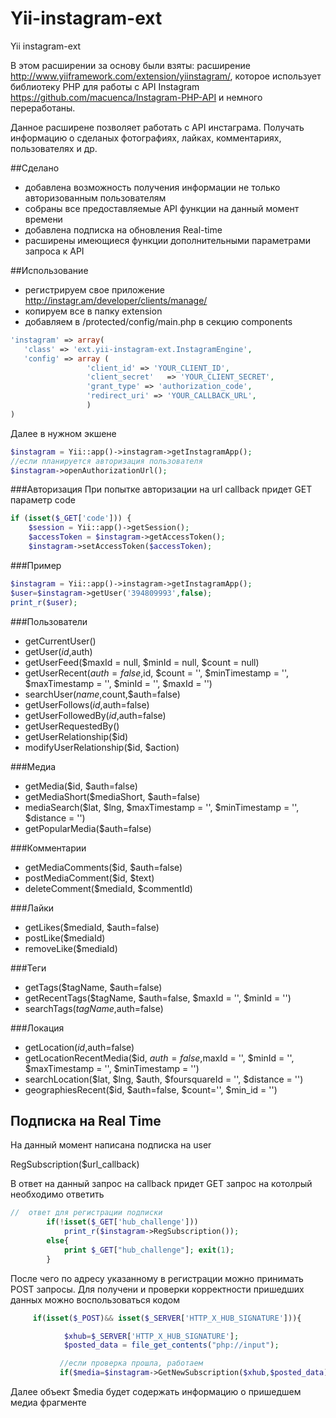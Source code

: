 Yii-instagram-ext
=================

Yii instagram-ext

В этом расширении за основу были взяты:
расширение http://www.yiiframework.com/extension/yiinstagram/, которое использует библиотеку PHP для работы с API Instagram https://github.com/macuenca/Instagram-PHP-API и немного переработаны.

Данное расширене позволяет работать с API инстаграма. Получать информацию о сделаных фотографиях, лайках, комментариях, пользователях и др.

##Сделано

- добавлена возможность получения информации не только авторизованным пользователям 
- собраны все предоставляемые API функции на данный момент времени
- добавлена подписка на обновления Real-time
- расширены имеющиеся функции дополнительными параметрами запроса к API

##Использование

- регистрируем свое приложение http://instagr.am/developer/clients/manage/
- копируем все в папку extension
- добавляем в /protected/config/main.php в секцию components 
 
```php
'instagram' => array(
   'class' => 'ext.yii-instagram-ext.InstagramEngine',
   'config' => array (
                 'client_id' => 'YOUR_CLIENT_ID',
                 'client_secret'   => 'YOUR_CLIENT_SECRET',
                 'grant_type' => 'authorization_code',
                 'redirect_uri' => 'YOUR_CALLBACK_URL',
                 )
)
```

Далее в нужном экшене 
```php
$instagram = Yii::app()->instagram->getInstagramApp();  
//если планируется авторизация пользователя
$instagram->openAuthorizationUrl();
```

###Авторизация
При попытке авторизации на url callback придет GET параметр code

```php
if (isset($_GET['code'])) {
    $session = Yii::app()->getSession();
    $accessToken = $instagram->getAccessToken();
    $instagram->setAccessToken($accessToken); 
```
###Пример
```php
$instagram = Yii::app()->instagram->getInstagramApp(); 
$user=$instagram->getUser('394809993',false);
print_r($user);
```
###Пользователи

* getCurrentUser()
* getUser($id,$auth) 
* getUserFeed($maxId = null, $minId = null, $count = null)
* getUserRecent($auth=false,$id, $count = '', $minTimestamp = '', $maxTimestamp = '', $minId = '', $maxId = '')
* searchUser($name,$count,$auth=false)
* getUserFollows($id,$auth=false)
* getUserFollowedBy($id,$auth=false)
* getUserRequestedBy() 
* getUserRelationship($id)
* modifyUserRelationship($id, $action)

###Медиа

* getMedia($id, $auth=false)
* getMediaShort($mediaShort, $auth=false)
* mediaSearch($lat, $lng, $maxTimestamp = '', $minTimestamp = '', $distance = '')
* getPopularMedia($auth=false)

###Комментарии

* getMediaComments($id, $auth=false)
* postMediaComment($id, $text)
* deleteComment($mediaId, $commentId)

###Лайки

* getLikes($mediaId, $auth=false)
* postLike($mediaId)
* removeLike($mediaId)

###Теги

* getTags($tagName, $auth=false)
* getRecentTags($tagName, $auth=false, $maxId = '', $minId = '')
* searchTags($tagName,$auth=false)

###Локация

* getLocation($id,$auth=false)
* getLocationRecentMedia($id, $auth=false,$maxId = '', $minId = '', $maxTimestamp = '', $minTimestamp = '')
* searchLocation($lat, $lng, $auth, $foursquareId = '', $distance = '') 
* geographiesRecent($id, $auth=false, $count='', $min_id = '')

## Подписка на Real Time

На данный момент написана подписка на user 

RegSubscription($url_callback)

В ответ на данный запрос на callback придет GET запрос на котолрый необходимо ответить

```php
//  ответ для регистрации подписки
        if(!isset($_GET['hub_challenge']))
            print_r($instagram->RegSubscription());
        else{
            print $_GET["hub_challenge"]; exit(1);
        }
```
После чего по адресу указанному в регистрации можно принимать POST запросы. Для получени и проверки корректности пришедших данных можно воспользоваться кодом

```php
     if(isset($_POST)&& isset($_SERVER['HTTP_X_HUB_SIGNATURE'])){

            $xhub=$_SERVER['HTTP_X_HUB_SIGNATURE'];
            $posted_data = file_get_contents("php://input");

           //если проверка прошла, работаем
           if($media=$instagram->GetNewSubscription($xhub,$posted_data)){
```
Далее объект $media будет содержать информацию о пришедшем медиа фрагменте
